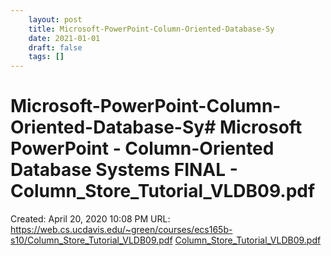 ```yaml
---
 	layout: post
 	title: Microsoft-PowerPoint-Column-Oriented-Database-Sy
 	date: 2021-01-01
 	draft: false
 	tags: []
---
```


# Microsoft-PowerPoint-Column-Oriented-Database-Sy# Microsoft PowerPoint - Column-Oriented Database Systems FINAL - Column_Store_Tutorial_VLDB09.pdf
Created: April 20, 2020 10:08 PM
URL: https://web.cs.ucdavis.edu/~green/courses/ecs165b-s10/Column_Store_Tutorial_VLDB09.pdf
[Column_Store_Tutorial_VLDB09.pdf](Microsoft%20PowerPoint%20-%20Column-Oriented%20Database%20Sy%20567079ab3f934bc58ac751a19e277a10/Column_Store_Tutorial_VLDB09.pdf)
